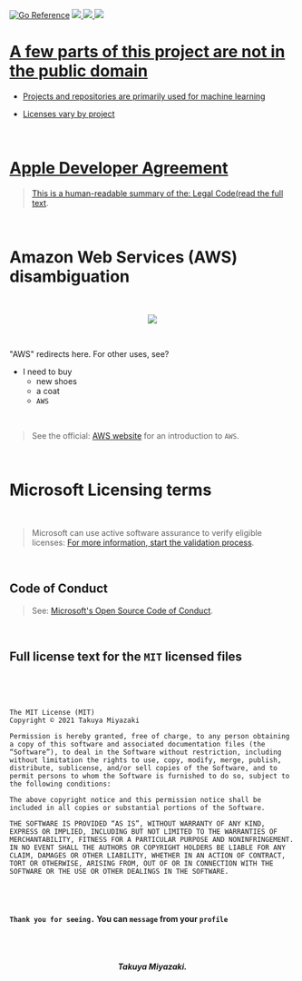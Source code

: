 [![Go Reference](https://pkg.go.dev/badge/github.com/Takuya-Miyazaki/github.io/edit/main/README.md.svg)](https://pkg.go.dev/github.com/Takuya-Miyazaki/github.io/edit/main/README.md)
<a href="https://www.apache.org/licenses/LICENSE-2.0/"><img src="https://img.shields.io/badge/license-Apache--2.0-3474B62">
<a href="https://developer.apple.com/jp/xcode/"><img src="https://img.shields.io/badge/-Xcode-EEE.svg?logo=xcode&style=flat">
<a href="https://atom.io/"><img src="https://img.shields.io/badge/-Atom-66595C.svg?logo=atom&style=flat">
<br />

# A few parts of this project are not in the public domain
  
- Projects and repositories are primarily used for machine learning
 
- Licenses vary by project   

<br />

# Apple Developer Agreement

> This is a human-readable summary of the: [Legal Code(read the full text](https://www.apple.com/jp/legal/intellectual-property/guidelinesfor3rdparties.html).

<br />

# Amazon Web Services (AWS) disambiguation

<br />

<p align="center">
<a href="https://aws.amazon.com/jp/compliance/shared-responsibility-model/"><img src="https://img.shields.io/badge/-Amazon%20AWS-232F3E.svg?logo=amazon-aws&style=flat"></a></p>

<br />

"AWS" redirects here. For other uses, see?

* I need to buy
  * new shoes
  * a coat
  * `AWS`

<br />

> See the official: [AWS website](https://aws.amazon.com/jp/getting-started/) for an introduction to `AWS`.

<br />

# Microsoft Licensing terms

<br />

> Microsoft can use active software assurance to verify eligible licenses: [For more information, start the validation process](http://www.microsoft.com/licensing/about-licensing/product-licensing.aspx).

<br />

## Code of Conduct

> See: [Microsoft's Open Source Code of Conduct](https://opensource.microsoft.com/codeofconduct/).

<br />

## Full license text for the `MIT` licensed files

<br />

<p align="center">
<a href="https://opensource.org/licenses/MIT/"></a></p>

<br />

```
The MIT License (MIT)
Copyright © 2021 Takuya Miyazaki

Permission is hereby granted, free of charge, to any person obtaining a copy of this software and associated documentation files (the “Software”), to deal in the Software without restriction, including without limitation the rights to use, copy, modify, merge, publish, distribute, sublicense, and/or sell copies of the Software, and to permit persons to whom the Software is furnished to do so, subject to the following conditions:

The above copyright notice and this permission notice shall be included in all copies or substantial portions of the Software.

THE SOFTWARE IS PROVIDED “AS IS”, WITHOUT WARRANTY OF ANY KIND, EXPRESS OR IMPLIED, INCLUDING BUT NOT LIMITED TO THE WARRANTIES OF MERCHANTABILITY, FITNESS FOR A PARTICULAR PURPOSE AND NONINFRINGEMENT. IN NO EVENT SHALL THE AUTHORS OR COPYRIGHT HOLDERS BE LIABLE FOR ANY CLAIM, DAMAGES OR OTHER LIABILITY, WHETHER IN AN ACTION OF CONTRACT, TORT OR OTHERWISE, ARISING FROM, OUT OF OR IN CONNECTION WITH THE SOFTWARE OR THE USE OR OTHER DEALINGS IN THE SOFTWARE.
```

<br />

<br />

#### `Thank you for seeing.` You can `message` from your `profile`

<br />

<br />

<p align="center"><i><b>Takuya Miyazaki.</b></i></p>

<br />

